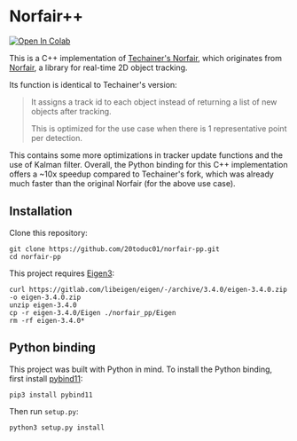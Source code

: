 # Norfair++
[![Open In Colab](https://colab.research.google.com/assets/colab-badge.svg)](https://colab.research.google.com/drive/123NTUk6jwIJgf_VHJXC4-0RQWATET5xJ?usp=sharing)

This is a C++ implementation of [Techainer's Norfair](https://github.com/Techainer/norfair), which originates from [Norfair](https://github.com/tryolabs/norfair), a library for real-time 2D object tracking.


Its function is identical to Techainer's version:

> It assigns a track id to each object instead of returning a list of new objects after tracking.
>
> This is optimized for the use case when there is 1 representative point per detection.

This contains some more optimizations in tracker update functions and the use of Kalman filter. Overall, the Python binding for this C++ implementation offers a ~10x speedup compared to Techainer's fork, which was already much faster than the original Norfair (for the above use case).

## Installation
Clone this repository:
```shell
git clone https://github.com/20toduc01/norfair-pp.git
cd norfair-pp
```

This project requires [Eigen3](https://eigen.tuxfamily.org):
```shell
curl https://gitlab.com/libeigen/eigen/-/archive/3.4.0/eigen-3.4.0.zip -o eigen-3.4.0.zip
unzip eigen-3.4.0
cp -r eigen-3.4.0/Eigen ./norfair_pp/Eigen
rm -rf eigen-3.4.0*
```

## Python binding
This project was built with Python in mind. To install the Python binding, first install [pybind11](https://github.com/pybind/pybind11):
```shell
pip3 install pybind11
```

Then run `setup.py`:
```shell
python3 setup.py install
```
